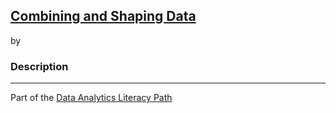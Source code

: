 ## [Combining and Shaping Data]()
by []()

### Description

***

Part of the [Data Analytics Literacy Path](https://app.pluralsight.com/paths/skill/data-analytics-literacy)